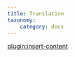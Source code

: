```yaml
---
title: Translation
taxonomy:
    category: docs
---
```


[plugin:insert-content](/_partials/translation?zoolanders|plg_system_zlframework)
